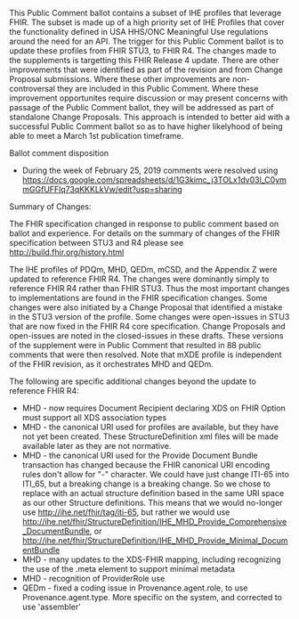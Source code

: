 This Public Comment ballot contains a subset of IHE profiles that leverage FHIR. The subset is made up of a high priority set of IHE Profiles that cover the functionality defined in USA HHS/ONC Meaningful Use regulations around the need for an API. The trigger for this Public Comment ballot is to update these profiles from FHIR STU3, to FHIR R4. The changes made to the supplements is targetting this FHIR Release 4 update. There are other improvements that were identified as part of the revision and from Change Proposal submissions. Where these other improvements are non-controversal they are included in this Public Comment. Where these improvement opportunites require discussion or may present concerns with passage of the Public Comment ballot, they will be addressed as part of standalone Change Proposals. This approach is intended to better aid with a successful Public Comment ballot so as to have higher likelyhood of being able to meet a March 1st publication timeframe.


Ballot comment disposition
* During the week of February 25, 2019 comments were resolved using https://docs.google.com/spreadsheets/d/1G3kimc_j3TOLx1dv03l_C0ymmGGfUFFlq73qKKKLkVw/edit?usp=sharing

Summary of Changes:

The FHIR specification changed in response to public comment based on ballot and experience. For details on the summary of changes of the FHIR specification between STU3 and R4 please see http://build.fhir.org/history.html

The IHE profiles of PDQm, MHD, QEDm, mCSD, and the Appendix Z were updated to reference FHIR R4. The changes were dominantly simply to reference FHIR R4 rather than FHIR STU3. Thus the most important changes to implementations are found in the FHIR specification changes. Some changes were also initiated by a Change Proposal that identified a mistake in the STU3 version of the profile. Some changes were open-issues in STU3 that are now fixed in the FHIR R4 core specification. Change Proposals and open-issues are noted in the closed-issues in these drafts. These versions of the supplement were in Public Comment that resulted in 88 public comments that were then resolved. Note that mXDE profile is independent of the FHIR revision, as it orchestrates MHD and QEDm.

The following are specific additional changes beyond the update to reference FHIR R4:
* MHD - now requires Document Recipient declaring XDS on FHIR Option must support all XDS association types
* MHD - the canonical URI used for profiles are available, but they have not yet been created. These StructureDefinition xml files will be made available later as they are not normative.
* MHD - the canonical URI used for the Provide Document Bundle transaction has changed because the FHIR canonical URI encoding rules don't allow for "-" character. We could have just change ITI-65 into ITI_65, but a breaking change is a breaking change. So we chose to replace with an actual structure definition based in the same URI space as our other Structure definitions. This means that we would no-longer use http://ihe.net/fhir/tag/iti-65, but rather we would use http://ihe.net/fhir/StructureDefinition/IHE_MHD_Provide_Comprehensive_DocumentBundle, or http://ihe.net/fhir/StructureDefinition/IHE_MHD_Provide_Minimal_DocumentBundle
* MHD - many updates to the XDS-FHIR mapping, including recognizing the use of the .meta element to support minimal metadata
* MHD - recognition of ProviderRole use
* QEDm - fixed a coding issue in Provenance.agent.role, to use Provenance.agent.type. More specific on the system, and corrected to use 'assembler'
